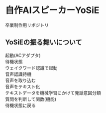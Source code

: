 # 自作AIスピーカーYoSiE
卒業制作用リポジトリ

## YoSiEの振る舞いについて
起動(ACアダプタ)<br>
待機状態<br>
ウェイクワード認識で起動<br>
音声認識待機<br>
音声を取り込む<br>
音声をテキスト化<br>
テキストデータを機械学習にかけて発話意図分類<br>
質問を判断して関数(機能)<br>
待機状態に戻る<br>

